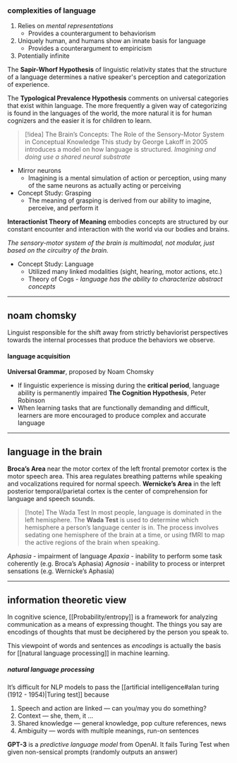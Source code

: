 ### complexities of language
1.  Relies on _mental representations_
    -   Provides a counterargument to behaviorism
2.  Uniquely human, and humans show an innate basis for language
    -   Provides a counterargument to empiricism
3.  Potentially infinite

The **Sapir-Whorf Hypothesis** of linguistic relativity states that the structure of a language determines a native speaker's perception and categorization of experience.

The **Typological Prevalence Hypothesis** comments on universal categories that exist within language. The more frequently a given way of categorizing is found in the languages of the world, the more natural it is for human cognizers and the easier it is for children to learn.

>[!idea] The Brain’s Concepts: The Role of the Sensory-Motor System in Conceptual Knowledge
>This study by George Lakoff in 2005 introduces a model on how language is structured. _Imagining and doing use a shared neural substrate_

-   Mirror neurons
    -   Imagining is a mental simulation of action or perception, using many of the same neurons as actually acting or perceiving
-   Concept Study: Grasping
    -   The meaning of grasping is derived from our ability to imagine, perceive, and perform it

**Interactionist Theory of Meaning** embodies concepts are structured by our constant encounter and interaction with the world via our bodies and brains. 

_The sensory-motor system of the brain is multimodal, not modular, just based on the circuitry of the brain._
-   Concept Study: Language
    -   Utilized many linked modalities (sight, hearing, motor actions, etc.)
    -   Theory of Cogs - _language has the ability to characterize abstract concepts_

---
## noam chomsky
Linguist responsible for the shift away from strictly behaviorist perspectives towards the internal processes that produce the behaviors we observe.

#### language acquisition
**Universal Grammar**, proposed by Noam Chomsky
-   If linguistic experience is missing during the **critical period**, language ability is permanently impaired
**The Cognition Hypothesis**, Peter Robinson
-   When learning tasks that are functionally demanding and difficult, learners are more encouraged to produce complex and accurate language

--- 
## language in the brain
**Broca’s Area** near the motor cortex of the left frontal premotor cortex is the motor speech area. This area regulates breathing patterns while speaking and vocalizations required for normal speech.
**Wernicke’s Area** in the left posterior temporal/parietal cortex is the center of comprehension for language and speech sounds.

>[!note] The Wada Test
>In most people, language is dominated in the left hemisphere. The **Wada Test** is used to determine which hemisphere a person’s language center is in. The process involves sedating one hemisphere of the brain at a time, or using fMRI to map the active regions of the brain when speaking.

*Aphasia -* impairment of language
*Apaxia -* inability to perform some task coherently (e.g. Broca’s Aphasia)
*Agnosia -* inability to process or interpret sensations (e.g. Wernicke’s Aphasia)

---
## information theoretic view
In cognitive science, [[Probability/entropy]] is a framework for analyzing communication as a means of expressing thought. The things you say are encodings of thoughts that must be deciphered by the person you speak to.

This viewpoint of words and sentences as *encodings* is actually the basis for [[natural language processing]] in machine learning.

##### natural language processing
It’s difficult for NLP models to pass the [[artificial intelligence#alan turing (1912 - 1954)|Turing test]] because
1.  Speech and action are linked — can you/may you do something?
2.  Context — she, them, it ...
3.  Shared knowledge — general knowledge, pop culture references, news
4.  Ambiguity — words with multiple meanings, run-on sentences

**GPT-3** is a _predictive language model_ from OpenAI. It fails Turing Test when given non-sensical prompts (randomly outputs an answer)